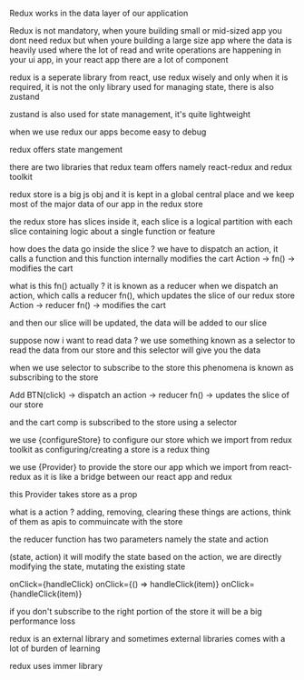 Redux works in the data layer of our application

Redux is not mandatory, when youre building small or mid-sized app you dont need redux but when youre building a large size app where the data is heavily used where the lot of read and write operations are happening in your ui app, in your react app there are a lot of component 

redux is a seperate library from react, use redux wisely and only when it is required, it is not the only library used for managing state, there is also zustand

zustand is also used for state management, it's quite lightweight 

when we use redux our apps become easy to debug

redux offers state mangement 

there are two libraries that redux team offers namely react-redux and redux toolkit

redux store is a big js obj and it is kept in a global central place and we keep most of the major data of our app in the redux store 

the redux store has slices inside it, each slice is a logical partition with each slice containing logic about a single function or feature 

how does the data go inside the slice ?
we have to dispatch an action, it calls a function and this function internally modifies the cart
Action -> fn() -> modifies the cart

what is this fn() actually ?
it is known as a reducer 
when we dispatch an action, which calls a reducer fn(), which updates the slice of our redux store 
Action -> reducer fn() -> modifies the cart

and then our slice will be updated, the data will be added to our slice

suppose now i want to read data ?
we use something known as a selector to read the data from our store and this selector will give you the data

when we use selector to subscribe to the store this phenomena is known as subscribing to the store 

Add BTN(click) -> dispatch an action -> reducer fn() -> updates the slice of our store 

and the cart comp is subscribed to the store using a selector 

we use {configureStore} to configure our store which we import from redux toolkit as configuring/creating a store is a redux thing

we use {Provider} to provide the store our app which we import from react-redux as it is like a bridge between our react app and redux 

this Provider takes store as a prop

what is a action ?
adding, removing, clearing these things are actions, think of them as apis to commuincate with the store

the reducer function has two parameters namely the state and action

(state, action) it will modify the state based on the action, we are directly modifying the state, mutating the existing state 

onClick={handleClick}
onClick={() => handleClick(item)}
onClick={handleClick(item)}

if you don't subscribe to the right portion of the store it will be a big performance loss 

redux is an external library and sometimes external libraries comes with a lot of burden of learning 

redux uses immer library 